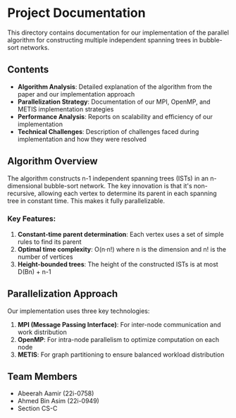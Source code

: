 # Project Documentation

This directory contains documentation for our implementation of the parallel algorithm for constructing multiple independent spanning trees in bubble-sort networks.

## Contents

- **Algorithm Analysis**: Detailed explanation of the algorithm from the paper and our implementation approach
- **Parallelization Strategy**: Documentation of our MPI, OpenMP, and METIS implementation strategies
- **Performance Analysis**: Reports on scalability and efficiency of our implementation
- **Technical Challenges**: Description of challenges faced during implementation and how they were resolved

## Algorithm Overview

The algorithm constructs n-1 independent spanning trees (ISTs) in an n-dimensional bubble-sort network. The key innovation is that it's non-recursive, allowing each vertex to determine its parent in each spanning tree in constant time. This makes it fully parallelizable.

### Key Features:

1. **Constant-time parent determination**: Each vertex uses a set of simple rules to find its parent
2. **Optimal time complexity**: O(n·n!) where n is the dimension and n! is the number of vertices
3. **Height-bounded trees**: The height of the constructed ISTs is at most D(Bn) + n-1

## Parallelization Approach

Our implementation uses three key technologies:

1. **MPI (Message Passing Interface)**: For inter-node communication and work distribution
2. **OpenMP**: For intra-node parallelism to optimize computation on each node
3. **METIS**: For graph partitioning to ensure balanced workload distribution

## Team Members
- Abeerah Aamir (22i-0758)
- Ahmed Bin Asim (22i-0949)
- Section CS-C
